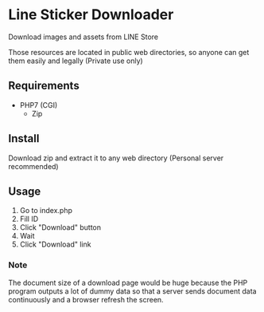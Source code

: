 # Line Sticker Downloader

Download images and assets from LINE Store

Those resources are located in public web directories, so anyone can get them easily and legally (Private use only)

## Requirements

- PHP7 (CGI)
  - Zip

## Install

Download zip and extract it to any web directory (Personal server recommended)

## Usage

1. Go to index.php
2. Fill ID
3. Click "Download" button
4. Wait
5. Click "Download" link

### Note

The document size of a download page would be huge because the PHP program outputs a lot of dummy data so that a server sends document data continuously and a browser refresh the screen.
